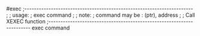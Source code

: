 #exec
	;----------------------------------------------------------------------
	;
	; usage:
	;	exec command
	;
	; note:
	;	command may be : (ptr), address
	;
	; Call XEXEC function
	;----------------------------------------------------------------------
	exec command